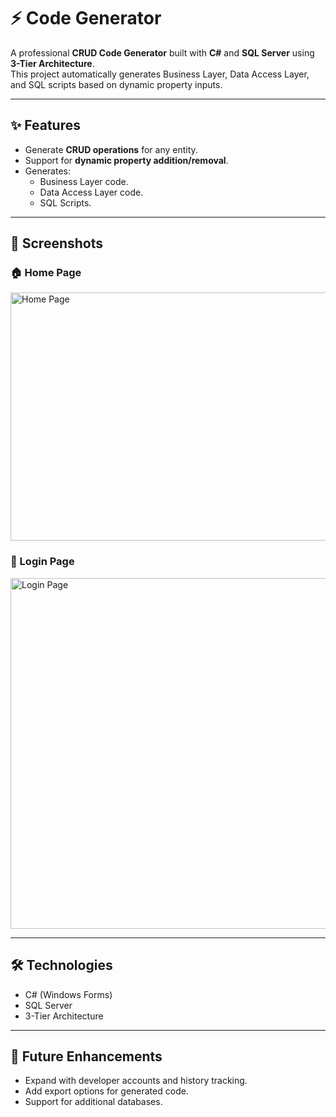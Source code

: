# ⚡ Code Generator

A professional **CRUD Code Generator** built with **C#** and **SQL Server** using **3-Tier Architecture**.  
This project automatically generates Business Layer, Data Access Layer, and SQL scripts based on dynamic property inputs.  

---

## ✨ Features
- Generate **CRUD operations** for any entity.
- Support for **dynamic property addition/removal**.
- Generates:
  - Business Layer code.
  - Data Access Layer code.
  - SQL Scripts.
---

## 📸 Screenshots

### 🏠 Home Page
<img width="823" height="397" alt="Home Page" src="https://github.com/user-attachments/assets/8d046409-e4e9-41c5-b86b-5ba1039e9920" />

### 🔑 Login Page
<img width="648" height="561" alt="Login Page" src="https://github.com/user-attachments/assets/a1ee6434-e42b-4757-9a36-a3a2edf76134" />

---

## 🛠️ Technologies
- C# (Windows Forms)
- SQL Server
- 3-Tier Architecture

---

## 📌 Future Enhancements
- Expand with developer accounts and history tracking.
- Add export options for generated code.
- Support for additional databases.
